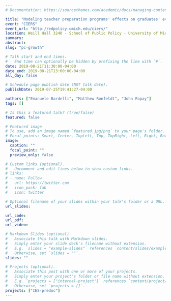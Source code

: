 ```yaml
---
# Documentation: https://sourcethemes.com/academic/docs/managing-content/

title: "Modeling teacher preparation programs' effects on graduates' evaluation scores"
event: "CIERS"
event_url: "http://edpolicy.umich.edu/ciers/"
location: Weill Hall 3240 - School of Public Policy - University of Michigan
summary:
abstract:
slug: "pc-growth"

# Talk start and end times.
#   End time can optionally be hidden by prefixing the line with `#`.
date: 2019-08-21T11:30:00-04:00
date_end: 2019-08-21T13:00:00-04:00
all_day: false

# Schedule page publish date (NOT talk date).
publishDate: 2019-07-25T19:41:27-04:00

authors: ["Emanuele Bardelli", "Matthew Ronfeldt", "John Papay"]
tags: []

# Is this a featured talk? (true/false)
featured: false

# Featured image
# To use, add an image named `featured.jpg/png` to your page's folder.
# Focal points: Smart, Center, TopLeft, Top, TopRight, Left, Right, BottomLeft, Bottom, BottomRight.
image:
  caption: ""
  focal_point: ""
  preview_only: false

# Custom links (optional).
#   Uncomment and edit lines below to show custom links.
# links:
# - name: Follow
#   url: https://twitter.com
#   icon_pack: fab
#   icon: twitter

# Optional filename of your slides within your talk's folder or a URL.
url_slides:

url_code:
url_pdf:
url_video:

# Markdown Slides (optional).
#   Associate this talk with Markdown slides.
#   Simply enter your slide deck's filename without extension.
#   E.g. `slides = "example-slides"` references `content/slides/example-slides.md`.
#   Otherwise, set `slides = ""`.
slides: ""

# Projects (optional).
#   Associate this post with one or more of your projects.
#   Simply enter your project's folder or file name without extension.
#   E.g. `projects = ["internal-project"]` references `content/project/deep-learning/index.md`.
#   Otherwise, set `projects = []`.
projects: ["IES-predoc"]
---
```


